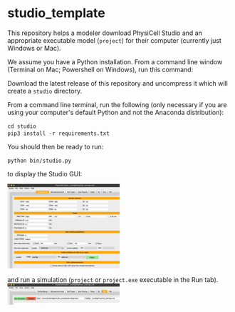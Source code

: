 # studio_template

This repository helps a modeler download PhysiCell Studio and an appropriate 
executable model (`project`) for their computer (currently just Windows or Mac).

We assume you have a Python installation. From a command line window (Terminal on Mac; 
Powershell on Windows), run this command:


Download the latest release of this repository and uncompress it which will create a `studio` directory.


From a command line terminal, run the following (only necessary if you are using your computer's default Python and not the Anaconda distribution):
```
cd studio
pip3 install -r requirements.txt
```

You should then be ready to run:
```
python bin/studio.py
```
to display the Studio GUI:

<img src="./images/config_basics.png" width="50%">

and run a simulation (`project` or `project.exe` executable in the Run tab).
<img src="./images/run_tab.png" width="50%">

